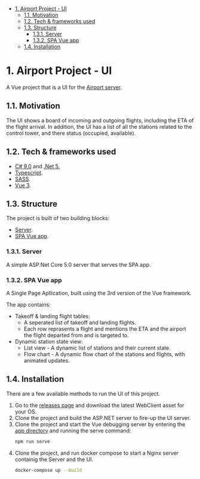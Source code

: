 - [1. Airport Project - UI](#1-airport-project---ui)
  - [1.1. Motivation](#11-motivation)
  - [1.2. Tech & frameworks used](#12-tech--frameworks-used)
  - [1.3. Structure](#13-structure)
    - [1.3.1. Server](#131-server)
    - [1.3.2. SPA Vue app](#132-spa-vue-app)
  - [1.4. Installation](#14-installation)

# 1. Airport Project - UI

A Vue project that is a UI for the [Airport server](https://github.com/ChemiAtlow/AirportProject/tree/master/Server).

## 1.1. Motivation

The UI shows a board of incoming and outgoing flights, including the ETA of the flight arrival.
In addition, the UI has a list of all the stations related to the control tower, and there status (occupied, available).

## 1.2. Tech & frameworks used
- [C# 9.0](https://docs.microsoft.com/en-us/dotnet/csharp/whats-new/csharp-9) and [.Net 5.](https://github.com/dotnet/core/tree/master/release-notes/5.0)
-   [Typescript](https://github.com/microsoft/TypeScript).
-   [SASS](https://github.com/sass/sass).
-   [Vue 3](https://github.com/vuejs/vue-next).

## 1.3. Structure

The project is built of two building blocks:

-   [Server](#141-server).
-   [SPA Vue app](#142-ui).

### 1.3.1. Server

A simple ASP.Net Core 5.0 server that serves the SPA app.
  
### 1.3.2. SPA Vue app
A Single Page Apllication, built using the 3rd version of the Vue framework.

The app contains:

-   Takeoff & landing flight tables:
    -   A seperated list of takeoff and landing flights.
    -   Each row reprasents a flight and mentions the ETA and the airport the flight departed from and is targeted to. 
-   Dynamic station state view:
    -   List view - A dynamic list of stations and their current state.
    -   Flow chart - A dynamic flow chart of the stations and flights, with animated updates.

## 1.4. Installation

There are a few available methods to run the UI of this project.
1.   Go to the [releases page](https://github.com/ChemiAtlow/AirportProject/releases/latest) and download the latest WebClient asset for your OS.
2.   Clone the project and build the ASP.NET server to fire-up the UI server.
3.   Clone the project and start the Vue debugging server by entering the [app directory](./app) and running the serve command:
     ```bash
     npm run serve
     ```
4. Clone the project, and run docker compose to start a Nginx server containig the Server and the UI.
    ```bash
    docker-compose up --build
    ```